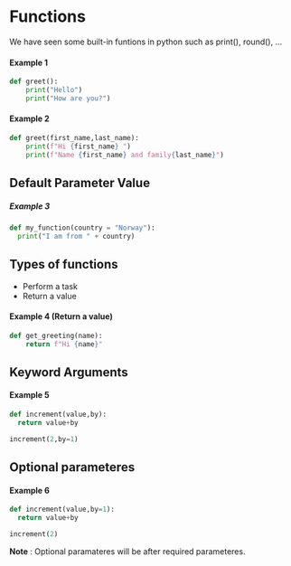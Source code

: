 # Functions 

We have seen some built-in funtions in python such as print(), round(), ...

#### Example 1
```python
def greet():
    print("Hello")
    print("How are you?")
```

#### Example 2
```python
def greet(first_name,last_name):
    print(f"Hi {first_name} ")
    print(f"Name {first_name} and family{last_name}")
```

## Default Parameter Value

##### Example 3
```python
def my_function(country = "Norway"):
  print("I am from " + country)
```



## Types of functions 

* Perform a task
* Return a value

#### Example 4 (Return a value)
```python
def get_greeting(name):
    return f"Hi {name}"
```

## Keyword Arguments

#### Example 5

```python
def increment(value,by):
  return value+by

increment(2,by=1) 
```

## Optional parameteres

#### Example 6

```python
def increment(value,by=1):
  return value+by

increment(2) 
```

**Note** : Optional paramateres will be after required parameteres.
